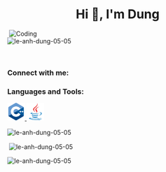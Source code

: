 <h1 align="center">Hi 👋, I'm Dung</h1>

<img align ="right" alt ="Coding" width="500" src="https://i.pinimg.com/originals/50/83/e0/5083e0a2a7dcaae07c142e8b87036a27.gif">
<p align="left"> <img src="https://komarev.com/ghpvc/?username=le-anh-dung-05-05&label=Profile%20views&color=0e75b6&style=flat" alt="le-anh-dung-05-05" /> </p>

<p align="left"> <a href="https://twitter.com/" target="blank"><img src="https://img.shields.io/twitter/follow/?logo=twitter&style=for-the-badge" alt="" /></a> </p>

<h3 align="left">Connect with me:</h3>
<p align="left">
</p>

<h3 align="left">Languages and Tools:</h3>
<p align="left"> <a href="https://www.w3schools.com/cpp/" target="_blank" rel="noreferrer"> <img src="https://raw.githubusercontent.com/devicons/devicon/master/icons/cplusplus/cplusplus-original.svg" alt="cplusplus" width="40" height="40"/> </a> <a href="https://www.java.com" target="_blank" rel="noreferrer"> <img src="https://raw.githubusercontent.com/devicons/devicon/master/icons/java/java-original.svg" alt="java" width="40" height="40"/> </a> </p>

<p><img align="center" src="https://github-readme-stats.vercel.app/api/top-langs?username=le-anh-dung-05-05&show_icons=true&locale=en&layout=compact" alt="le-anh-dung-05-05" /></p>

<p>&nbsp;<img align="center" src="https://github-readme-stats.vercel.app/api?username=le-anh-dung-05-05&show_icons=true&locale=en" alt="le-anh-dung-05-05" /></p>

<p><img align="center" src="https://github-readme-streak-stats.herokuapp.com/?user=le-anh-dung-05-05&" alt="le-anh-dung-05-05" /></p>
